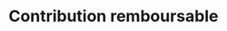 ---
title: Contribution remboursable
longTitle: 'Contribution remboursable'
tags:
- gccommon
french:
- "[[Repayable contributions]]"
---